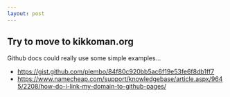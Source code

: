 ```yaml
---
layout: post
---
```

## Try to move to kikkoman.org	

Github docs could really use some simple examples...

* https://gist.github.com/plembo/84f80c920bb5ac6f19e53fe6f8db1ff7
* https://www.namecheap.com/support/knowledgebase/article.aspx/9645/2208/how-do-i-link-my-domain-to-github-pages/

